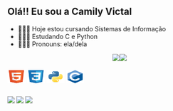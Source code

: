 ## Olá!! Eu sou a Camily Victal

- 👩🏾‍🎓 Hoje estou cursando Sistemas de Informação
- 👩🏾‍💻 Estudando C e Python
- 🙋🏾‍♀️ Pronouns: ela/dela

<div style="display: flex; justify-content: center;">
  <a href="https://github.com/Cavicf">
    <img height="180em" src="https://github-readme-stats.vercel.app/api?username=Cavicf&show_icons=true&theme=dracula&include_all_commits=true&count_private=true"/>
  </a>
  <a href="https://github.com/Cavicf">
    <img width="470" src="https://github-readme-stats.vercel.app/api/top-langs/?username=Cavicf&layout=compact&langs_count=7&theme=dracula"/>
  </a>
</div>

<div style="display: inline_block"><br>
  <img align="center" alt="Rafa-Js" height="30" width="40" src="https://raw.githubusercontent.com/devicons/devicon/master/icons/html5/html5-original.svg">
  <img align="center" alt="Rafa-CSS" height="30" width="40" src="https://raw.githubusercontent.com/devicons/devicon/master/icons/css3/css3-original.svg">
  <img align="center" alt="Rafa-Python" height="30" width="40" src="https://raw.githubusercontent.com/devicons/devicon/master/icons/python/python-original.svg">
  <img align="center" alt="Rafa-Csharp" height="30" width="40" src="https://raw.githubusercontent.com/devicons/devicon/master/icons/c/c-original.svg">
</div>

##

<div> 
  <a href="https://instagram.com/camilyvictalf" target="_blank"><img src="https://img.shields.io/badge/-Instagram-%23E4405F?style=for-the-badge&logo=instagram&logoColor=white" target="_blank"></a>
  <a href="mailto:cavicfina@gmail.com"><img src="https://img.shields.io/badge/Gmail-D14836?style=for-the-badge&logo=gmail&logoColor=white"></a>
  <a href="https://twitter/camyfinamor" target="_blank"><img src="https://img.shields.io/badge/Twitter-1DA1F2?style=for-the-badge&logo=twitter&logoColor=white"></a>
</div>
